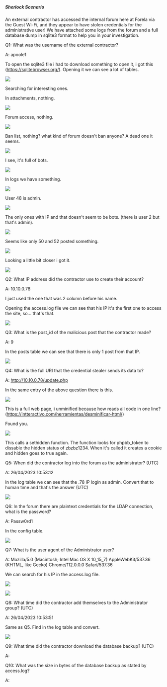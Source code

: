 
##### Sherlock Scenario

An external contractor has accessed the internal forum here at Forela via the Guest Wi-Fi, and they appear to have stolen credentials for the administrative user! We have attached some logs from the forum and a full database dump in sqlite3 format to help you in your investigation.



Q1: What was the username of the external contractor?

A: apoole1

To open the sqlite3 file i had to download something to open it, i got this (https://sqlitebrowser.org/).
Opening it we can see a lot of tables.

![](../../Img/Pasted%20image%2020250509162952.png)

Searching for interesting ones.

In attachments, nothing.

![](../../Img/Pasted%20image%2020250509163102.png)

Forum access, nothing.

![](../../Img/Pasted%20image%2020250509163130.png)

Ban list, nothing? what kind of forum doesn't ban anyone?
A dead one it seems.

![](../../Img/Pasted%20image%2020250509163237.png)

I see, it's full of bots.

![](../../Img/Pasted%20image%2020250509163309.png)

In logs we have something.

![](../../Img/Pasted%20image%2020250509163400.png)

User 48 is admin.

![](../../Img/Pasted%20image%2020250509163426.png)

The only ones with IP and that doesn't seem to be bots. (there is user 2 but that's admin).

![](../../Img/Pasted%20image%2020250509163539.png)

Seems like only 50 and 52 posted something.

![](../../Img/Pasted%20image%2020250509163818.png)

Looking a little bit closer i got it.

![](../../Img/Pasted%20image%2020250509164716.png)

Q2: What IP address did the contractor use to create their account?

A: 10.10.0.78

I just used the one that was 2 column before his name. 

Opening the access.log file we can see that his IP it's the first one to access the site, so... that's that.

![](../../Img/Pasted%20image%2020250509170311.png)

Q3: What is the post_id of the malicious post that the contractor made?

A: 9

In the posts table we can see that there is only 1 post from that IP.

![](../../Img/Pasted%20image%2020250509170450.png)

Q4: What is the full URI that the credential stealer sends its data to?

A: http://10.10.0.78/update.php

In the same entry of the above question there is this.

![](../../Img/Pasted%20image%2020250509171051.png)

This is a full web page, i unminified because how reads all code in one line? (https://intteractivo.com/herramientas/desminificar-html/)

Found you.

![](../../Img/Pasted%20image%2020250509171215.png)

This calls a sethidden function.
The function looks for phpbb_token to dissable the hidden status of zbzbz1234. When it's called it creates a cookie and hidden goes to true again.

Q5: When did the contractor log into the forum as the administrator? (UTC)

A: 26/04/2023 10:53:12

In the log table we can see that the .78 IP login as admin.
Convert that to human time and that's the answer (UTC)

![](../../Img/Pasted%20image%2020250509172005.png)

Q6: In the forum there are plaintext credentials for the LDAP connection, what is the password?

A: Passw0rd1

In the config table.

![](../../Img/Pasted%20image%2020250509172340.png)

Q7: What is the user agent of the Administrator user?

A: Mozilla/5.0 (Macintosh; Intel Mac OS X 10_15_7) AppleWebKit/537.36 (KHTML, like Gecko) Chrome/112.0.0.0 Safari/537.36

We can search for his IP in the access.log file.

![](../../Img/Pasted%20image%2020250509172623.png)

![](../../Img/Pasted%20image%2020250509172553.png)


Q8: What time did the contractor add themselves to the Administrator group? (UTC)

A: 26/04/2023 10:53:51

Same as Q5. Find in the log table and convert.

![](../../Img/Pasted%20image%2020250509172711.png)

Q9: What time did the contractor download the database backup? (UTC)

A: 

Q10: What was the size in bytes of the database backup as stated by access.log?

A: 

